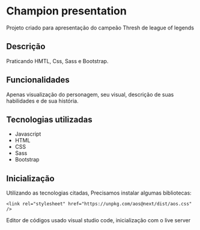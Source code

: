 
# Champion presentation

Projeto criado para apresentação do campeão Thresh de league of legends


## Descrição

Praticando HMTL, Css, Sass e Bootstrap. 
## Funcionalidades
Apenas visualização do personagem, seu visual, descrição de suas habilidades e de sua história.

## Tecnologias utilizadas

- Javascript
- HTML
- CSS
- Sass
- Bootstrap
## Inicialização
Utilizando as tecnologias citadas, Precisamos instalar algumas bibliotecas: 

 <!-- CSS lib animation -->
    <link rel="stylesheet" href="https://unpkg.com/aos@next/dist/aos.css" />
    

Editor de códigos usado visual studio code, inicialização com o live server

